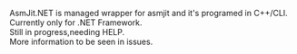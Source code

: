 AsmJit.NET is managed wrapper for asmjit and it's programed in C++/CLI.  
Currently only for .NET Framework.  
Still in progress,needing HELP.  
More information to be seen in issues.  
